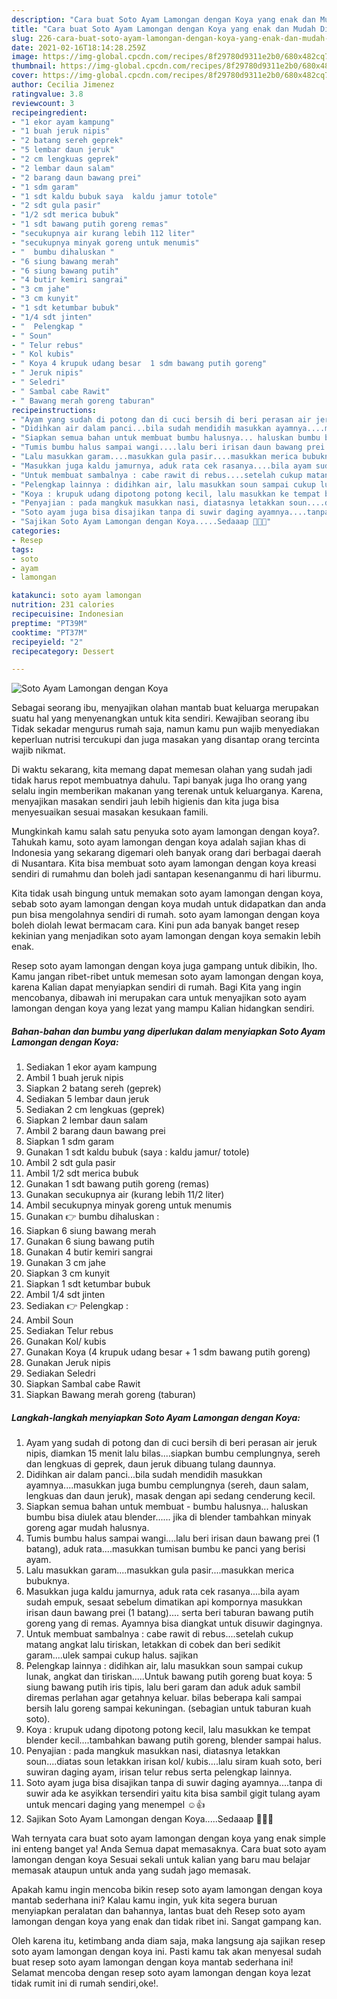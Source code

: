 ```yaml
---
description: "Cara buat Soto Ayam Lamongan dengan Koya yang enak dan Mudah Dibuat"
title: "Cara buat Soto Ayam Lamongan dengan Koya yang enak dan Mudah Dibuat"
slug: 226-cara-buat-soto-ayam-lamongan-dengan-koya-yang-enak-dan-mudah-dibuat
date: 2021-02-16T18:14:28.259Z
image: https://img-global.cpcdn.com/recipes/8f29780d9311e2b0/680x482cq70/soto-ayam-lamongan-dengan-koya-foto-resep-utama.jpg
thumbnail: https://img-global.cpcdn.com/recipes/8f29780d9311e2b0/680x482cq70/soto-ayam-lamongan-dengan-koya-foto-resep-utama.jpg
cover: https://img-global.cpcdn.com/recipes/8f29780d9311e2b0/680x482cq70/soto-ayam-lamongan-dengan-koya-foto-resep-utama.jpg
author: Cecilia Jimenez
ratingvalue: 3.8
reviewcount: 3
recipeingredient:
- "1 ekor ayam kampung"
- "1 buah jeruk nipis"
- "2 batang sereh geprek"
- "5 lembar daun jeruk"
- "2 cm lengkuas geprek"
- "2 lembar daun salam"
- "2 barang daun bawang prei"
- "1 sdm garam"
- "1 sdt kaldu bubuk saya  kaldu jamur totole"
- "2 sdt gula pasir"
- "1/2 sdt merica bubuk"
- "1 sdt bawang putih goreng remas"
- "secukupnya air kurang lebih 112 liter"
- "secukupnya minyak goreng untuk menumis"
- "  bumbu dihaluskan "
- "6 siung bawang merah"
- "6 siung bawang putih"
- "4 butir kemiri sangrai"
- "3 cm jahe"
- "3 cm kunyit"
- "1 sdt ketumbar bubuk"
- "1/4 sdt jinten"
- "  Pelengkap "
- " Soun"
- " Telur rebus"
- " Kol kubis"
- " Koya 4 krupuk udang besar  1 sdm bawang putih goreng"
- " Jeruk nipis"
- " Seledri"
- " Sambal cabe Rawit"
- " Bawang merah goreng taburan"
recipeinstructions:
- "Ayam yang sudah di potong dan di cuci bersih di beri perasan air jeruk nipis, diamkan 15 menit lalu bilas....siapkan bumbu cemplungnya, sereh dan lengkuas di geprek, daun jeruk dibuang tulang daunnya."
- "Didihkan air dalam panci...bila sudah mendidih masukkan ayamnya....masukkan juga bumbu cemplungnya (sereh, daun salam, lengkuas dan daun jeruk), masak dengan api sedang cenderung kecil."
- "Siapkan semua bahan untuk membuat bumbu halusnya... haluskan bumbu bisa diulek atau blender...... jika di blender tambahkan minyak goreng agar mudah halusnya."
- "Tumis bumbu halus sampai wangi....lalu beri irisan daun bawang prei (1 batang), aduk rata....masukkan tumisan bumbu ke panci yang berisi ayam."
- "Lalu masukkan garam....masukkan gula pasir....masukkan merica bubuknya."
- "Masukkan juga kaldu jamurnya, aduk rata cek rasanya....bila ayam sudah empuk, sesaat sebelum dimatikan api kompornya masukkan irisan daun bawang prei (1 batang).... serta beri taburan bawang putih goreng yang di remas. Ayamnya bisa diangkat untuk disuwir dagingnya."
- "Untuk membuat sambalnya : cabe rawit di rebus....setelah cukup matang angkat lalu tiriskan, letakkan di cobek dan beri sedikit garam....ulek sampai cukup halus. sajikan"
- "Pelengkap lainnya : didihkan air, lalu masukkan soun sampai cukup lunak, angkat dan tiriskan.....Untuk bawang putih goreng buat koya: 5 siung bawang putih iris tipis, lalu beri garam dan aduk aduk sambil diremas perlahan agar getahnya keluar. bilas beberapa kali sampai bersih lalu goreng sampai kekuningan. (sebagian untuk taburan kuah soto)."
- "Koya : krupuk udang dipotong potong kecil, lalu masukkan ke tempat blender kecil....tambahkan bawang putih goreng, blender sampai halus."
- "Penyajian : pada mangkuk masukkan nasi, diatasnya letakkan soun....diatas soun letakkan irisan kol/ kubis....lalu siram kuah soto, beri suwiran daging ayam, irisan telur rebus serta pelengkap lainnya."
- "Soto ayam juga bisa disajikan tanpa di suwir daging ayamnya....tanpa di suwir ada ke asyikkan tersendiri yaitu kita bisa sambil gigit tulang ayam untuk mencari daging yang menempel ☺👍"
- "Sajikan Soto Ayam Lamongan dengan Koya.....Sedaaap 👍🏻😊"
categories:
- Resep
tags:
- soto
- ayam
- lamongan

katakunci: soto ayam lamongan 
nutrition: 231 calories
recipecuisine: Indonesian
preptime: "PT39M"
cooktime: "PT37M"
recipeyield: "2"
recipecategory: Dessert

---
```



![Soto Ayam Lamongan dengan Koya](https://img-global.cpcdn.com/recipes/8f29780d9311e2b0/680x482cq70/soto-ayam-lamongan-dengan-koya-foto-resep-utama.jpg)

Sebagai seorang ibu, menyajikan olahan mantab buat keluarga merupakan suatu hal yang menyenangkan untuk kita sendiri. Kewajiban seorang ibu Tidak sekadar mengurus rumah saja, namun kamu pun wajib menyediakan keperluan nutrisi tercukupi dan juga masakan yang disantap orang tercinta wajib nikmat.

Di waktu  sekarang, kita memang dapat memesan olahan yang sudah jadi tidak harus repot membuatnya dahulu. Tapi banyak juga lho orang yang selalu ingin memberikan makanan yang terenak untuk keluarganya. Karena, menyajikan masakan sendiri jauh lebih higienis dan kita juga bisa menyesuaikan sesuai masakan kesukaan famili. 



Mungkinkah kamu salah satu penyuka soto ayam lamongan dengan koya?. Tahukah kamu, soto ayam lamongan dengan koya adalah sajian khas di Indonesia yang sekarang digemari oleh banyak orang dari berbagai daerah di Nusantara. Kita bisa membuat soto ayam lamongan dengan koya kreasi sendiri di rumahmu dan boleh jadi santapan kesenanganmu di hari liburmu.

Kita tidak usah bingung untuk memakan soto ayam lamongan dengan koya, sebab soto ayam lamongan dengan koya mudah untuk didapatkan dan anda pun bisa mengolahnya sendiri di rumah. soto ayam lamongan dengan koya boleh diolah lewat bermacam cara. Kini pun ada banyak banget resep kekinian yang menjadikan soto ayam lamongan dengan koya semakin lebih enak.

Resep soto ayam lamongan dengan koya juga gampang untuk dibikin, lho. Kamu jangan ribet-ribet untuk memesan soto ayam lamongan dengan koya, karena Kalian dapat menyiapkan sendiri di rumah. Bagi Kita yang ingin mencobanya, dibawah ini merupakan cara untuk menyajikan soto ayam lamongan dengan koya yang lezat yang mampu Kalian hidangkan sendiri.

<!--inarticleads1-->

##### Bahan-bahan dan bumbu yang diperlukan dalam menyiapkan Soto Ayam Lamongan dengan Koya:

1. Sediakan 1 ekor ayam kampung
1. Ambil 1 buah jeruk nipis
1. Siapkan 2 batang sereh (geprek)
1. Sediakan 5 lembar daun jeruk
1. Sediakan 2 cm lengkuas (geprek)
1. Siapkan 2 lembar daun salam
1. Ambil 2 barang daun bawang prei
1. Siapkan 1 sdm garam
1. Gunakan 1 sdt kaldu bubuk (saya : kaldu jamur/ totole)
1. Ambil 2 sdt gula pasir
1. Ambil 1/2 sdt merica bubuk
1. Gunakan 1 sdt bawang putih goreng (remas)
1. Gunakan secukupnya air (kurang lebih 11/2 liter)
1. Ambil secukupnya minyak goreng untuk menumis
1. Gunakan  👉 bumbu dihaluskan :
1. Siapkan 6 siung bawang merah
1. Gunakan 6 siung bawang putih
1. Gunakan 4 butir kemiri sangrai
1. Gunakan 3 cm jahe
1. Siapkan 3 cm kunyit
1. Siapkan 1 sdt ketumbar bubuk
1. Ambil 1/4 sdt jinten
1. Sediakan  👉 Pelengkap :
1. Ambil  Soun
1. Sediakan  Telur rebus
1. Gunakan  Kol/ kubis
1. Gunakan  Koya (4 krupuk udang besar + 1 sdm bawang putih goreng)
1. Gunakan  Jeruk nipis
1. Sediakan  Seledri
1. Siapkan  Sambal cabe Rawit
1. Siapkan  Bawang merah goreng (taburan)




<!--inarticleads2-->

##### Langkah-langkah menyiapkan Soto Ayam Lamongan dengan Koya:

1. Ayam yang sudah di potong dan di cuci bersih di beri perasan air jeruk nipis, diamkan 15 menit lalu bilas....siapkan bumbu cemplungnya, sereh dan lengkuas di geprek, daun jeruk dibuang tulang daunnya.
1. Didihkan air dalam panci...bila sudah mendidih masukkan ayamnya....masukkan juga bumbu cemplungnya (sereh, daun salam, lengkuas dan daun jeruk), masak dengan api sedang cenderung kecil.
1. Siapkan semua bahan untuk membuat - bumbu halusnya... haluskan bumbu bisa diulek atau blender...... jika di blender tambahkan minyak goreng agar mudah halusnya.
1. Tumis bumbu halus sampai wangi....lalu beri irisan daun bawang prei (1 batang), aduk rata....masukkan tumisan bumbu ke panci yang berisi ayam.
1. Lalu masukkan garam....masukkan gula pasir....masukkan merica bubuknya.
1. Masukkan juga kaldu jamurnya, aduk rata cek rasanya....bila ayam sudah empuk, sesaat sebelum dimatikan api kompornya masukkan irisan daun bawang prei (1 batang).... serta beri taburan bawang putih goreng yang di remas. Ayamnya bisa diangkat untuk disuwir dagingnya.
1. Untuk membuat sambalnya : cabe rawit di rebus....setelah cukup matang angkat lalu tiriskan, letakkan di cobek dan beri sedikit garam....ulek sampai cukup halus. sajikan
1. Pelengkap lainnya : didihkan air, lalu masukkan soun sampai cukup lunak, angkat dan tiriskan.....Untuk bawang putih goreng buat koya: 5 siung bawang putih iris tipis, lalu beri garam dan aduk aduk sambil diremas perlahan agar getahnya keluar. bilas beberapa kali sampai bersih lalu goreng sampai kekuningan. (sebagian untuk taburan kuah soto).
1. Koya : krupuk udang dipotong potong kecil, lalu masukkan ke tempat blender kecil....tambahkan bawang putih goreng, blender sampai halus.
1. Penyajian : pada mangkuk masukkan nasi, diatasnya letakkan soun....diatas soun letakkan irisan kol/ kubis....lalu siram kuah soto, beri suwiran daging ayam, irisan telur rebus serta pelengkap lainnya.
1. Soto ayam juga bisa disajikan tanpa di suwir daging ayamnya....tanpa di suwir ada ke asyikkan tersendiri yaitu kita bisa sambil gigit tulang ayam untuk mencari daging yang menempel ☺👍
1. Sajikan Soto Ayam Lamongan dengan Koya.....Sedaaap 👍🏻😊




Wah ternyata cara buat soto ayam lamongan dengan koya yang enak simple ini enteng banget ya! Anda Semua dapat memasaknya. Cara buat soto ayam lamongan dengan koya Sesuai sekali untuk kalian yang baru mau belajar memasak ataupun untuk anda yang sudah jago memasak.

Apakah kamu ingin mencoba bikin resep soto ayam lamongan dengan koya mantab sederhana ini? Kalau kamu ingin, yuk kita segera buruan menyiapkan peralatan dan bahannya, lantas buat deh Resep soto ayam lamongan dengan koya yang enak dan tidak ribet ini. Sangat gampang kan. 

Oleh karena itu, ketimbang anda diam saja, maka langsung aja sajikan resep soto ayam lamongan dengan koya ini. Pasti kamu tak akan menyesal sudah buat resep soto ayam lamongan dengan koya mantab sederhana ini! Selamat mencoba dengan resep soto ayam lamongan dengan koya lezat tidak rumit ini di rumah sendiri,oke!.

